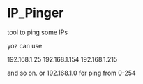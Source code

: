 # IP_Pinger
tool to ping some IPs 

yoz can use 

192.168.1.25
192.168.1.154
192.168.1.215

and so on. or 
192.168.1.0 for ping from 0-254

